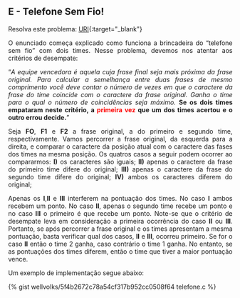  <div id="telefone">
 
 </div>
 
## E - Telefone Sem Fio!

Resolva este problema:
[URI][uri-1448]{:target="_blank"}


<p align="justify">
O enunciado começa explicado como funciona a brincadeira do “telefone sem fio” com dois times. Nesse problema, devemos nos atentar aos critérios de desempate: 
</p>
<p align="justify">
 “<i>A equipe vencedora é aquela cuja frase final seja mais próxima da frase original. Para calcular a semelhança entre duas frases de mesmo comprimento você deve contar o número de vezes em que o caractere da frase do time coincide com o caractere da frase original. Ganha o time para o qual o número de coincidências seja máximo.</i> <b>Se os dois times empataram neste critério, a <font color="red"> primeira vez </font> que um dos times acertou e o outro errou decide.</b>”
</p>
<p align="justify">
Seja <b>FO</b>, <b>F1</b> e <b>F2</b> a frase original, a do primeiro e segundo time, respectivamente. Vamos percorrer a frase original, da esquerda para a direita, e comparar o caractere da posição atual com o caractere das fases dos times na mesma posição. Os quatros casos a seguir podem ocorrer ao compararmos: <b>I)</b> os caracteres são iguais;  <b>II)</b> apenas o caractere da frase do primeiro time difere do original; <b>III)</b> apenas o caractere da frase do segundo time difere do original; <b>IV)</b> ambos os caracteres diferem do original;
</p>
<p align="justify">
Apenas os <b>I</b>,<b>II</b> e <b>III</b> interferem na pontuação dos times. No caso <b>I</b> ambos recebem um ponto. No caso <b>II</b>, apenas o segundo time recebe um ponto e no caso <b>III</b> o primeiro é que recebe um ponto. Note-se que o critério de desempate leva em consideração a primeira ocorrência do caso <b>II</b> ou <b>III</b>. Portanto, se após percorrer a frase original e os times apresentam a mesma pontuação, basta verificar qual dos casos, <b>II</b> e <b>III</b>, ocorreu primeiro. Se for o caso <b>II</b> então o time 2 ganha, caso contrário o time 1 ganha. No entanto, se as pontuações dos times diferem, então o time que tiver a maior pontuação vence. 
</p>


Um exemplo de implementação segue abaixo:

{% gist wellvolks/5f4b2672c78a54cf317b952cc0508f64 telefone.c %}


[uri-1448]:		https://www.urionlinejudge.com.br/judge/pt/problems/view/1448
